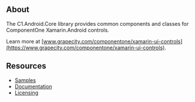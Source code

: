 ## About

The C1.Android.Core library provides common components and classes for ComponentOne Xamarin.Android controls.

Learn more at [www.grapecity.com/componentone/xamarin-ui-controls](https://www.grapecity.com/componentone/xamarin-ui-controls).

## Resources

- [Samples](https://github.com/GrapeCity/ComponentOne-Xamarin-Samples)
- [Documentation](https://www.grapecity.com/componentone/docs/xamarin)
- [Licensing](https://www.grapecity.com/componentone/licensing)